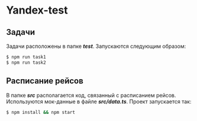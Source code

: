 # Yandex-test

## Задачи

Задачи расположены в папке ***test***. Запускаются следующим образом:

```bash
$ npm run task1
$ npm run task2
```

## Расписание рейсов

В папке ***src*** располагается код, связанный с расписанием рейсов. Используются мок-данные в файле ***src/data.ts***. Проект запускается так:

```bash
$ npm install && npm start
```
